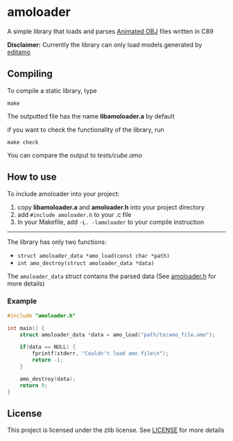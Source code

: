 # amoloader
A simple library that loads and parses
[Animated OBJ](https://github.com/lmarz/animated_obj) files written in C89  

**Disclaimer:** Currently the library can only load models generated by
[editamo](https://github.com/lmarz/editamo)

## Compiling
To compile a static library, type
```
make
```
The outputted file has the name **libamoloader.a** by default

if you want to check the functionality of the library, run
```
make check
```
You can compare the output to *tests/cube.amo*
## How to use
To include amoloader into your project:
1. copy **libamoloader.a** and **amoloader.h** into your project directory
2. add `#include amoloader.h` to your .c file
3. In your Makefile, add `-L. -lamoloader` to your compile instruction
___
The library has only two functions:
- `struct amoloader_data *amo_load(const char *path)`
- `int amo_destroy(struct amoloader_data *data)`

The `amoloader_data` struct contains the parsed data
(See [amoloader.h](amoloader.h) for more details)
### Example
```c
#include "amoloader.h"

int main() {
    struct amoloader_data *data = amo_load("path/to/amo_file.amo");

    if(data == NULL) {
        fprintf(stderr, "Couldn't load amo file\n");
        return -1;
    }

    amo_destroy(data);
    return 0;
}
```
## License
This project is licensed under the zlib license. See [LICENSE](LICENSE)
for more details
